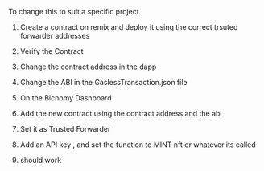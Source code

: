 To change this to suit a specific project

1. Create a contract on remix and deploy it using the correct trsuted forwarder addresses
2. Verify the Contract
3. Change the contract address in the dapp
4. Change the ABI in the GaslessTransaction.json file

5. On the Bicnomy Dashboard 
6. Add the new contract using the contract address and the abi
7. Set it as Trusted Forwarder
8. Add an API key , and set the function to MINT nft or whatever its called
9. should work